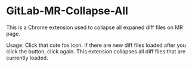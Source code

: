 # GitLab-MR-Collapse-All

This is a Chrome extension used to collapse all expaned diff files on MR page.

Usage:
Click that cute fox icon. If there are new diff files loaded after you click the button, click again. This extension collapses all diff files that are currently loaded.
